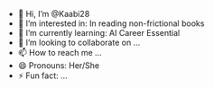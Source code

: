 - 👋 Hi, I’m @Kaabi28
- 👀 I’m interested in: In reading non-frictional books
- 🌱 I’m currently learning: AI Career Essential
- 💞️ I’m looking to collaborate on ...
- 📫 How to reach me ...
- 😄 Pronouns: Her/She
- ⚡ Fun fact: ...

<!---
Kaabi28/Kaabi28 is a ✨ special ✨ repository because its `README.md` (this file) appears on your GitHub profile.
You can click the Preview link to take a look at your changes.
--->
